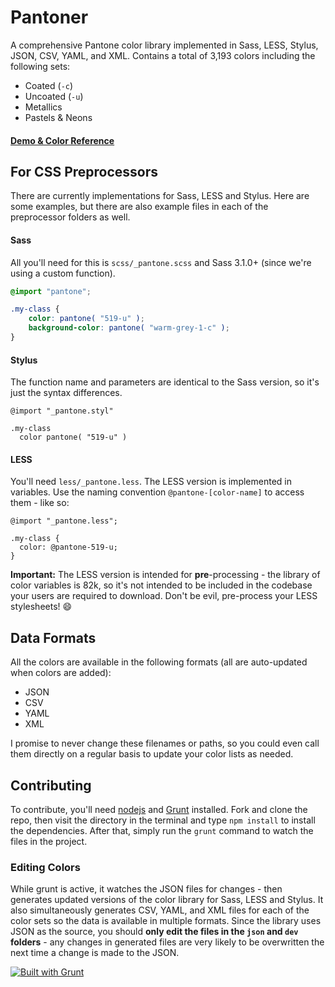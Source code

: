 # Pantoner

A comprehensive Pantone color library implemented in Sass, LESS, Stylus, JSON, CSV, YAML, and XML. Contains a total of 3,193 colors including the following sets:

- Coated (`-c`)
- Uncoated (`-u`)
- Metallics
- Pastels & Neons

#### [Demo & Color Reference](http://jpederson.github.io/Pantoner)



## For CSS Preprocessors

There are currently implementations for Sass, LESS and Stylus. Here are some examples, but there are also example files in each of the preprocessor folders as well.


#### Sass

All you'll need for this is `scss/_pantone.scss` and Sass 3.1.0+ (since we're using a custom function).

```scss
@import "pantone";

.my-class {
	color: pantone( "519-u" );
	background-color: pantone( "warm-grey-1-c" );
}
```


#### Stylus

The function name and parameters are identical to the Sass version, so it's just the syntax differences.

```styl
@import "_pantone.styl"

.my-class
  color pantone( "519-u" )
```


#### LESS

You'll need `less/_pantone.less`. The LESS version is implemented in variables. Use the naming convention `@pantone-[color-name]` to access them - like so:

```less
@import "_pantone.less";

.my-class {
  color: @pantone-519-u;
}
```

**Important:** The LESS version is intended for **pre**-processing - the library of color variables is 82k, so it's not intended to be included in the codebase your users are required to download. Don't be evil, pre-process your LESS stylesheets! :smile:



## Data Formats

All the colors are available in the following formats (all are auto-updated when colors are added): 

- JSON
- CSV
- YAML
- XML

I promise to never change these filenames or paths, so you could even call them directly on a regular basis to update your color lists as needed.



## Contributing

To contribute, you'll need [nodejs](http://nodejs.org/) and [Grunt](http://gruntjs.com/) installed. Fork and clone the repo, then visit the directory in the terminal and type `npm install` to install the dependencies. After that, simply run the `grunt` command to watch the files in the project. 

### Editing Colors

While grunt is active, it watches the JSON files for changes - then generates updated versions of the color library for Sass, LESS and Stylus. It also simultaneously generates CSV, YAML, and XML files for each of the color sets so the data is available in multiple formats. Since the library uses JSON as the source, you should **only edit the files in the `json` and `dev` folders** - any changes in generated files are very likely to be overwritten the next time a change is made to the JSON.

[![Built with Grunt](https://cdn.gruntjs.com/builtwith.png)](http://gruntjs.com/)
